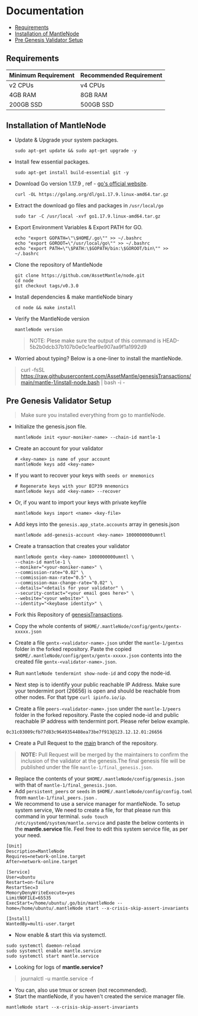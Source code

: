 # Documentation

- [Requirements](#requirement)
- [Installation of MantleNode](#installation)
- [Pre Genesis Validator Setup](#genesis-validator)

<a name="requirement"></a>
## Requirements
| Minimum Requirement | Recommended Requirement |
| ------------------- | ----------------------- |
| v2 CPUs             | v4 CPUs                 |
| 4GB RAM             | 8GB RAM                 |
| 200GB SSD           | 500GB SSD               |

<a name="installation"></a>
## Installation of MantleNode

- Update & Upgrade your system packages.

  ```shell
  sudo apt-get update && sudo apt-get upgrade -y
  ```

- Install few essential packages.

  ```shell
  sudo apt-get install build-essential git -y
  ```

- Download Go version 1.17.9 , ref - [go's official website](https://go.dev/dl/).

  ```shell
  curl -OL https://golang.org/dl/go1.17.9.linux-amd64.tar.gz
  ```

- Extract the download go files and packages in `/usr/local/go`

  ```shell
  sudo tar -C /usr/local -xvf go1.17.9.linux-amd64.tar.gz
  ```

- Export Environment Variables & Export PATH for GO.

  ```shell
  echo "export GOPATH=\"\$HOME/.go\"" >> ~/.bashrc
  echo "export GOROOT=\"/usr/local/go\"" >> ~/.bashrc
  echo "export PATH=\"\$PATH:\$GOPATH/bin:\$GOROOT/bin\"" >> ~/.bashrc
  ```

- Clone the repository of MantleNode

  ``` shell
  git clone https://github.com/AssetMantle/node.git
  cd node
  git checkout tags/v0.3.0
  ```

- Install dependencies & make mantleNode binary

  ```shell
  cd node && make install
  ```

- Verify the MantleNode version

  ```shell
  mantleNode version
  ```
  > NOTE: Plese make sure the output of this command is  HEAD-5b2b0dcb37b107b0e0c1eaf9e907aa9f1a1992d9

- Worried about typing? Below is a one-liner to install the mantleNode.

> curl -fsSL https://raw.githubusercontent.com/AssetMantle/genesisTransactions/main/mantle-1/install-node.bash | bash -i -

<a name="genesis-validator"></a>
## Pre Genesis Validator Setup

> Make sure you installed everything from go to mantleNode.

- Initialize the genesis.json file.

  ```shell
  mantleNode init <your-moniker-name> --chain-id mantle-1
  ```

- Create an account for your validator

  ```shell
  # <key-name> is name of your account
  mantleNode keys add <key-name>
  ```

- If you want to recover your keys with `seeds or mnemonics`

  ```shell
  # Regenerate keys with your BIP39 mnemonics
  mantleNode keys add <key-name> --recover
  ```

- Or, if you want to import your keys with private keyfile

  ```shell
  mantleNode keys import <name> <key-file>
  ```

- Add keys into the `genesis.app_state.accounts` array in genesis.json

  ```shell
  mantleNode add-genesis-account <key-name> 1000000000umntl
  ```

- Create a transaction that creates your validator

  ```shell
  mantleNode gentx <key-name> 1000000000umntl \
  --chain-id mantle-1 \
  --moniker="<your-moniker-name>" \
  --commission-rate="0.02" \
  --commission-max-rate="0.5" \
  --commission-max-change-rate="0.02" \
  --details="<details for your validator" \
  --security-contact="<your email goes here>" \
  --website="<your website>" \
  --identity="<keybase identity>" \
  ```

- Fork this Repository of [genesisTransactions](https://github.com/AssetMantle/genesisTransactions).
- Copy the whole contents of `$HOME/.mantleNode/config/gentx/gentx-xxxxx.json`
- Create a file `gentx-<validator-name>.json` under the `mantle-1/gentxs` folder in the forked repository. Paste the copied `$HOME/.mantleNode/config/gentx/gentx-xxxxx.json` contents into the created file `gentx-<validator-name>.json`.
- Run `mantleNode tendermint show-node-id` and copy the node-id.
- Next step is to identify your public reachable IP Address. Make sure your tendermint port (26656) is open and should be reachable from other nodes. For that type `curl ipinfo.io/ip`.
- Create a file `peers-<validator-name>.json` under the `mantle-1/peers` folder in the forked repository. Paste the copied node-id and public reachable IP address with tendermint port. Please refer below example.

```shell
0c31c03009cfb77d83c9649354408ea73be7f913@123.12.12.01:26656
```

- Create a Pull Request to the [main](https://github.com/AssetMantle/genesisTransactions) branch of the repository.

> **NOTE:** Pull Request will be merged by the maintainers to confirm the inclusion of the validator at the genesis.The final genesis file will be published under the file `mantle-1/final_genesis.json`.

- Replace the contents of your `$HOME/.mantleNode/config/genesis.json` with that of `mantle-1/final_genesis.json`.
- Add `persistent_peers` or `seeds` in `$HOME/.mantleNode/config/config.toml` from `mantle-1/final_peers.json` .
- We recommend to use a service manager for mantleNode. To setup system service, We need to create a file, for that please run this command in your terminal. `sudo touch /etc/systemd/system/mantle.service` and paste the below contents in the **mantle.service** file. Feel free to edit this system service file, as per your need.

```
[Unit]
Description=MantleNode
Requires=network-online.target
After=network-online.target

[Service]
User=ubuntu
Restart=on-failure
RestartSec=3
MemoryDenyWriteExecute=yes
LimitNOFILE=65535
ExecStart=/home/ubuntu/.go/bin/mantleNode --home=/home/ubuntu/.mantleNode start --x-crisis-skip-assert-invariants

[Install]
WantedBy=multi-user.target
```

- Now enable & start this via systemctl.

```shell
sudo systemctl daemon-reload
sudo systemctl enable mantle.service
sudo systemctl start mantle.service
```
- Looking for logs of **mantle.service?**

> journalctl -u mantle.service -f

- You can, also use tmux or screen (not recommended).
- Start the mantleNode, if you haven't created the service manager file.

```shell
mantleNode start --x-crisis-skip-assert-invariants
```
